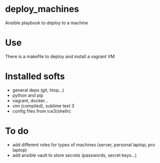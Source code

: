 # deploy_machines
Ansible playbook to deploy to a machine


# Use

There is a makefile to deploy and install a vagrant VM

# Installed softs

 * general deps (git, htop...)
 * python and pip
 * vagrant, docker...
 * vim (compiled), sublime text 3
 * config files from ice3/shellrc
 
 # To do
 
  * add different roles for types of machines (server, personal laptop, pro laptop)
  * add ansible vault to store secrets (passwords, secret keys...)
